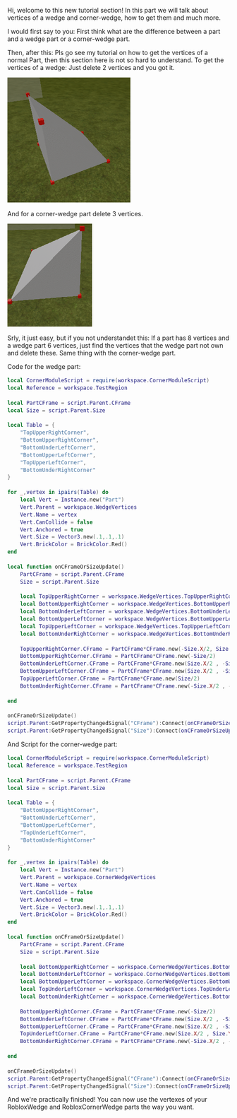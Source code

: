 Hi, welcome to this new tutorial section! In this part we will talk about vertices of a wedge and corner-wedge, how to get them and much more. 

I would first say to you: First think what are the difference between a part and a wedge part or a corner-wedge part.

Then, after this: Pls go see my tutorial on how to get the vertices of a normal Part, then this section here is not so hard to understand. To get the vertices of a wedge:
Just delete 2 vertices and you got it.

![WedgePart](imgs/GetCornersOfWedgeAndCornerWedge/WedgePart.png)

And for a corner-wedge part delete 3 vertices.

![CornerWedgePart](imgs/GetCornersOfWedgeAndCornerWedge/CornerWedgePart.png)

Srly, it just easy, but if you not understandet this:
If a part has 8 vertices and a wedge part 6 vertices, just find the vertices that the wedge part not own and delete these. Same thing with the corner-wedge part.

Code for the wedge part:
```lua
local CornerModuleScript = require(workspace.CornerModuleScript)
local Reference = workspace.TestRegion

local PartCFrame = script.Parent.CFrame
local Size = script.Parent.Size

local Table = {
	"TopUpperRightCorner",
	"BottomUpperRightCorner",
	"BottomUnderLeftCorner",
	"BottomUpperLeftCorner",
	"TopUpperLeftCorner",
	"BottomUnderRightCorner"
}

for _,vertex in ipairs(Table) do
	local Vert = Instance.new("Part")
	Vert.Parent = workspace.WedgeVertices
	Vert.Name = vertex
	Vert.CanCollide = false
	Vert.Anchored = true
	Vert.Size = Vector3.new(.1,.1,.1)
	Vert.BrickColor = BrickColor.Red()
end

local function onCFrameOrSizeUpdate()
	PartCFrame = script.Parent.CFrame
	Size = script.Parent.Size
	
	local TopUpperRightCorner = workspace.WedgeVertices.TopUpperRightCorner
	local BottomUpperRightCorner = workspace.WedgeVertices.BottomUpperRightCorner
	local BottomUnderLeftCorner = workspace.WedgeVertices.BottomUnderLeftCorner
	local BottomUpperLeftCorner = workspace.WedgeVertices.BottomUpperLeftCorner
	local TopUpperLeftCorner = workspace.WedgeVertices.TopUpperLeftCorner
	local BottomUnderRightCorner = workspace.WedgeVertices.BottomUnderRightCorner
	
	TopUpperRightCorner.CFrame = PartCFrame*CFrame.new(-Size.X/2, Size.Y/2, Size.Z/2)
	BottomUpperRightCorner.CFrame = PartCFrame*CFrame.new(-Size/2)
	BottomUnderLeftCorner.CFrame = PartCFrame*CFrame.new(Size.X/2 , -Size.Y/2 , Size.Z/2)
	BottomUpperLeftCorner.CFrame = PartCFrame*CFrame.new(Size.X/2 , -Size.Y/2 , -Size.Z/2)
	TopUpperLeftCorner.CFrame = PartCFrame*CFrame.new(Size/2)
	BottomUnderRightCorner.CFrame = PartCFrame*CFrame.new(-Size.X/2 , -Size.Y/2 , Size.Z/2)

end

onCFrameOrSizeUpdate()
script.Parent:GetPropertyChangedSignal("CFrame"):Connect(onCFrameOrSizeUpdate)
script.Parent:GetPropertyChangedSignal("Size"):Connect(onCFrameOrSizeUpdate)
```

And Script for the corner-wedge part:
```lua
local CornerModuleScript = require(workspace.CornerModuleScript)
local Reference = workspace.TestRegion

local PartCFrame = script.Parent.CFrame
local Size = script.Parent.Size

local Table = {
	"BottomUpperRightCorner",
	"BottomUnderLeftCorner",
	"BottomUpperLeftCorner",
	"TopUnderLeftCorner",
	"BottomUnderRightCorner"
}

for _,vertex in ipairs(Table) do
	local Vert = Instance.new("Part")
	Vert.Parent = workspace.CornerWedgeVertices
	Vert.Name = vertex
	Vert.CanCollide = false
	Vert.Anchored = true
	Vert.Size = Vector3.new(.1,.1,.1)
	Vert.BrickColor = BrickColor.Red()
end

local function onCFrameOrSizeUpdate()
	PartCFrame = script.Parent.CFrame
	Size = script.Parent.Size

	local BottomUpperRightCorner = workspace.CornerWedgeVertices.BottomUpperRightCorner
	local BottomUnderLeftCorner = workspace.CornerWedgeVertices.BottomUnderLeftCorner
	local BottomUpperLeftCorner = workspace.CornerWedgeVertices.BottomUpperLeftCorner
	local TopUnderLeftCorner = workspace.CornerWedgeVertices.TopUnderLeftCorner
	local BottomUnderRightCorner = workspace.CornerWedgeVertices.BottomUnderRightCorner
	
	BottomUpperRightCorner.CFrame = PartCFrame*CFrame.new(-Size/2)
	BottomUnderLeftCorner.CFrame = PartCFrame*CFrame.new(Size.X/2 , -Size.Y/2 , Size.Z/2)
	BottomUpperLeftCorner.CFrame = PartCFrame*CFrame.new(Size.X/2 , -Size.Y/2 , -Size.Z/2)
	TopUnderLeftCorner.CFrame = PartCFrame*CFrame.new(Size.X/2 , Size.Y/2 , -Size.Z/2)
	BottomUnderRightCorner.CFrame = PartCFrame*CFrame.new(-Size.X/2 , -Size.Y/2 , Size.Z/2)
	
end

onCFrameOrSizeUpdate()
script.Parent:GetPropertyChangedSignal("CFrame"):Connect(onCFrameOrSizeUpdate)
script.Parent:GetPropertyChangedSignal("Size"):Connect(onCFrameOrSizeUpdate)
```

And we're practically finished! You can now use the vertexes of your RobloxWedge and RobloxCornerWedge parts the way you want.
